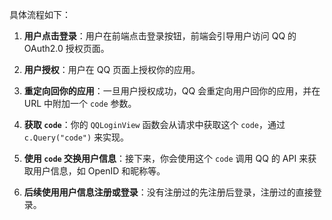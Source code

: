 

具体流程如下：

1. **用户点击登录**：用户在前端点击登录按钮，前端会引导用户访问 QQ 的 OAuth2.0 授权页面。
    
2. **用户授权**：用户在 QQ 页面上授权你的应用。
    
3. **重定向回你的应用**：一旦用户授权成功，QQ 会重定向用户回你的应用，并在 URL 中附加一个 `code` 参数。
    
4. **获取 `code`**：你的 `QQLoginView` 函数会从请求中获取这个 `code`，通过 `c.Query("code")` 来实现。
    
5. **使用 `code` 交换用户信息**：接下来，你会使用这个 `code` 调用 QQ 的 API 来获取用户信息，如 OpenID 和昵称等。
      
7. **后续使用用户信息注册或登录**：没有注册过的先注册后登录，注册过的直接登录。
